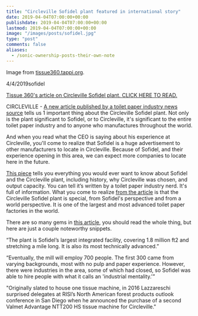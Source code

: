 ```yaml
---
title: "Circleville Sofidel plant featured in international story"
date: 2019-04-04T07:00:00+00:00
publishdate: 2019-04-04T07:00:00+00:00
lastmod: 2019-04-04T07:00:00+00:00
image: "/images/posts/sofidel.jpg"
type: "post"
comments: false
aliases:
  - /sonic-ownership-posts-their-own-note
---
```

Image from [tissue360.tappi.org](https://tissue360.tappi.org).

4/4/2019sofidel

[Tissue 360's article on Circleville Sofidel plant. CLICK HERE TO READ.](https://tissue360.tappi.org/2019/04/03/sofidel-opens-a-showcase-in-circleville/)

CIRCLEVILLE - [A new article published by a toilet paper industry news source](https://tissue360.tappi.org/2019/04/03/sofidel-opens-a-showcase-in-circleville/) tells us 1 important thing about the Circleville Sofidel plant. Not only is the plant significant to Sofidel, or to Circleville, it's significant to the entire toilet paper industry and to anyone who manufactures throughout the world.

And when you read what the CEO is saying about his experience at Circleville, you'll come to realize that Sofidel is a huge advertisement to other manufacturers to locate in Circleville. Because of Sofidel, and their experience opening in this area, we can expect more companies to locate here in the future.

[This piece](https://tissue360.tappi.org/2019/04/03/sofidel-opens-a-showcase-in-circleville/) tells you everything you would ever want to know about Sofidel and the Circleville plant, including history, why Circleville was chosen, and output capacity. You can tell it’s written by a toilet paper industry nerd. It's full of information. What you come to realize [from the article](https://tissue360.tappi.org/2019/04/03/sofidel-opens-a-showcase-in-circleville/) is that the Circleville Sofidel plant is special, from Sofidel's perspective and from a world perspective. It is one of the largest and most advanced toilet paper factories in the world.

There are so many gems in [this article](https://tissue360.tappi.org/2019/04/03/sofidel-opens-a-showcase-in-circleville/), you should read the whole thing, but here are just a couple noteworthy snippets.

“The plant is Sofidel’s largest integrated facility, covering 1.8 million ft2 and stretching a mile long. It is also its most technically advanced.”

“Eventually, the mill will employ 700 people. The first 300 came from varying backgrounds, most with no pulp and paper experience. However, there were industries in the area, some of which had closed, so Sofidel was able to hire people with what it calls an 'industrial mentality.'”

"Originally slated to house one tissue machine, in 2016 Lazzareschi surprised delegates at RISI’s North American forest products outlook conference in San Diego when he announced the purchase of a second Valmet Advantage NTT200 HS tissue machine for Circleville."
